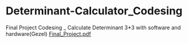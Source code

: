 # Determinant-Calculator_Codesing
Final Project Codesing _ Calculate Determinant 3*3 with software and hardware(Gezel)
[Final_Project.pdf](https://github.com/Aliz-f/Determinant-Calculator_Codesing/files/6796154/Final_Project.pdf)
